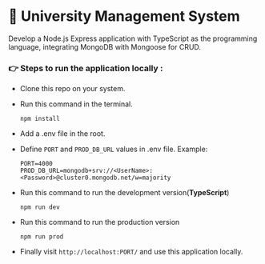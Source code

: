 # 🏫 University Management System
Develop a Node.js Express application with TypeScript as the programming language, integrating MongoDB with Mongoose for CRUD.

### 👉 Steps to run the application locally :
- Clone this repo on your system.
- Run this command in the terminal.
  
  ```
  npm install
  ```
- Add a .env file in the root.
- Define ```PORT``` and ```PROD_DB_URL``` values in .env file. Example:
  
  ```
  PORT=4000
  PROD_DB_URL=mongodb+srv://<UserName>:<Password>@cluster0.mongodb.net/w=majority
  ```
- Run this command to run the development version(**TypeScript**)
  
  ```
  npm run dev
  ```
- Run this command to run the production version
  
  ```
  npm run prod
  ```
- Finally visit ```http://localhost:PORT/``` and use this application locally.